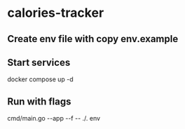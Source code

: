 # calories-tracker

## Create env file with copy env.example

## Start services
docker compose up -d

## Run with flags 
cmd/main.go --app --f -- ./. env